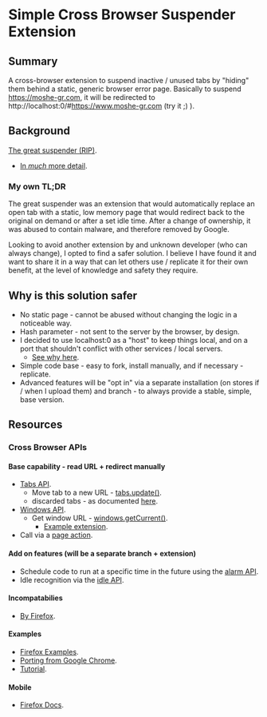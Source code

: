 # Simple Cross Browser Suspender Extension

## Summary

A cross-browser extension to suspend inactive / unused tabs by "hiding" them behind a static, generic browser error page. Basically to suspend https://moshe-gr.com, it will be redirected to http://localhost:0/#https://www.moshe-gr.com (try it ;) ).

## Background

[The great suspender (RIP)](https://www.zdnet.com/article/google-kills-the-great-suspender-heres-what-you-should-do-next/).

- [In _much_ more detail](https://github.com/greatsuspender/thegreatsuspender/issues/1263).

### My own TL;DR

The great suspender was an extension that would automatically replace an open tab with a static, low memory page that would redirect back to the original on demand or after a set idle time. After a change of ownership, it was abused to contain malware, and therefore removed by Google.

Looking to avoid another extension by and unknown developer (who can always change), I opted to find a safer solution. I believe I have found it and want to share it in a way that can let others use / replicate it for their own benefit, at the level of knowledge and safety they require.

## Why is this solution safer

- No static page - cannot be abused without changing the logic in a noticeable way.
- Hash parameter - not sent to the server by the browser, by design.
- I decided to use localhost:0 as a "host" to keep things local, and on a port that shouldn't conflict with other services / local servers.
  - [See why here](https://www.lifewire.com/port-0-in-tcp-and-udp-818145).
- Simple code base - easy to fork, install manually, and if necessary - replicate.
- Advanced features will be "opt in" via a separate installation (on stores if / when I upload them) and branch - to always provide a stable, simple, base version.

## Resources

### Cross Browser APIs

#### Base capability - read URL + redirect manually

- [Tabs API](https://developer.mozilla.org/en-US/docs/Mozilla/Add-ons/WebExtensions/API/tabs).
  - Move tab to a new URL - [tabs.update()](https://developer.mozilla.org/en-US/docs/Mozilla/Add-ons/WebExtensions/API/tabs/update).
  - discarded tabs - as documented [here](https://developer.mozilla.org/en-US/docs/Mozilla/Add-ons/WebExtensions/API/tabs/Tab).
- [Windows API](https://developer.mozilla.org/en-US/docs/Mozilla/Add-ons/WebExtensions/API/windows).
  - Get window URL - [windows.getCurrent()](https://developer.mozilla.org/en-US/docs/Mozilla/Add-ons/WebExtensions/API/windows/getCurrent).
    - [Example extension](https://github.com/mdn/webextensions-examples/tree/master/window-manipulator).
- Call via a [page action](https://developer.mozilla.org/en-US/docs/Mozilla/Add-ons/WebExtensions/API/pageAction).

#### Add on features (will be a separate branch + extension)

- Schedule code to run at a specific time in the future using the [alarm API](https://developer.mozilla.org/en-US/docs/Mozilla/Add-ons/WebExtensions/API/alarms).
- Idle recognition via the [idle API](https://developer.mozilla.org/en-US/docs/Mozilla/Add-ons/WebExtensions/API/idle).

#### Incompatabilies

- [By Firefox](https://developer.mozilla.org/en-US/docs/Mozilla/Add-ons/WebExtensions/Chrome_incompatibilities).

#### Examples

- [Firefox Examples](https://github.com/mdn/webextensions-examples).
- [Porting from Google Chrome](https://extensionworkshop.com/documentation/develop/porting-a-google-chrome-extension/).
- [Tutorial](https://dev.to/guillermocoding/building-your-first-cross-browser-extension-1mf3).

#### Mobile

- [Firefox Docs](https://extensionworkshop.com/documentation/develop/differences-between-desktop-and-android-extensions/).
